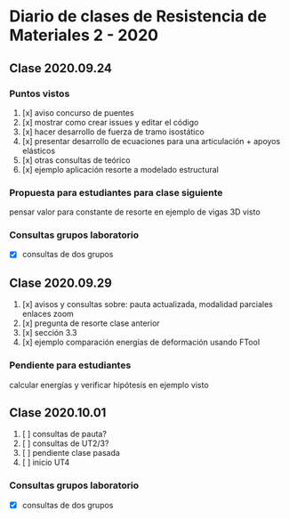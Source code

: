 # Diario de clases de Resistencia de Materiales 2 - 2020

## Clase 2020.09.24

### Puntos vistos
 1. [x] aviso concurso de puentes
 1. [x] mostrar como crear issues y editar el código
 1. [x] hacer desarrollo de fuerza de tramo isostático
 1. [x] presentar desarrollo de ecuaciones para una articulación + apoyos elásticos
 1. [x] otras consultas de teórico
 1. [x] ejemplo aplicación resorte a modelado estructural

### Propuesta para estudiantes para clase siguiente

pensar valor para constante de resorte en ejemplo de vigas 3D visto

### Consultas grupos laboratorio

 * [x] consultas de dos grupos

## Clase 2020.09.29

 1. [x] avisos y consultas sobre: pauta actualizada, modalidad parciales enlaces zoom
 1. [x] pregunta de resorte clase anterior
 1. [x] sección 3.3
 1. [x] ejemplo comparación energías de deformación usando FTool

### Pendiente para estudiantes

calcular energías y verificar hipótesis en ejemplo visto

## Clase 2020.10.01

 1. [ ] consultas de pauta?
 1. [ ] consultas de UT2/3?
 1. [ ] pendiente clase pasada
 1. [ ] inicio UT4

### Consultas grupos laboratorio

 * [x] consultas de dos grupos
